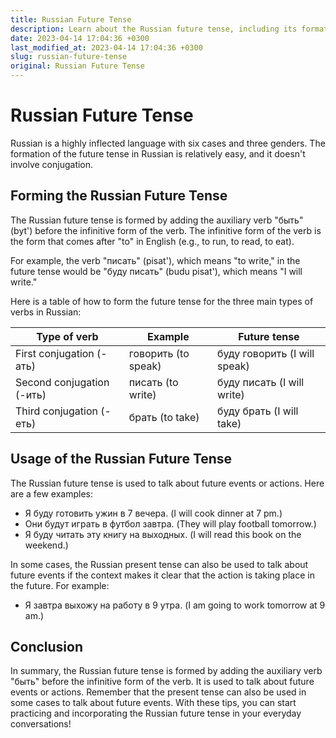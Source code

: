 ```yaml
---
title: Russian Future Tense
description: Learn about the Russian future tense, including its formation and usage in everyday conversation.
date: 2023-04-14 17:04:36 +0300
last_modified_at: 2023-04-14 17:04:36 +0300
slug: russian-future-tense
original: Russian Future Tense
---
```

# Russian Future Tense

Russian is a highly inflected language with six cases and three genders. The formation of the future tense in Russian is relatively easy, and it doesn't involve conjugation.

## Forming the Russian Future Tense

The Russian future tense is formed by adding the auxiliary verb "быть" (byt') before the infinitive form of the verb. The infinitive form of the verb is the form that comes after "to" in English (e.g., to run, to read, to eat). 

For example, the verb "писать" (pisat'), which means "to write," in the future tense would be "буду писать" (budu pisat'), which means "I will write." 

Here is a table of how to form the future tense for the three main types of verbs in Russian:

| Type of verb | Example | Future tense |
| ------------ | ------- | ------------ |
| First conjugation (-ать) | говорить (to speak) | буду говорить (I will speak) |
| Second conjugation (-ить) | писать (to write) | буду писать (I will write) |
| Third conjugation (-еть) | брать (to take) | буду брать (I will take) |

## Usage of the Russian Future Tense

The Russian future tense is used to talk about future events or actions. Here are a few examples:

- Я буду готовить ужин в 7 вечера. (I will cook dinner at 7 pm.)
- Они будут играть в футбол завтра. (They will play football tomorrow.)
- Я буду читать эту книгу на выходных. (I will read this book on the weekend.)

In some cases, the Russian present tense can also be used to talk about future events if the context makes it clear that the action is taking place in the future. For example:

- Я завтра выхожу на работу в 9 утра. (I am going to work tomorrow at 9 am.)

## Conclusion

In summary, the Russian future tense is formed by adding the auxiliary verb "быть" before the infinitive form of the verb. It is used to talk about future events or actions. Remember that the present tense can also be used in some cases to talk about future events. With these tips, you can start practicing and incorporating the Russian future tense in your everyday conversations!